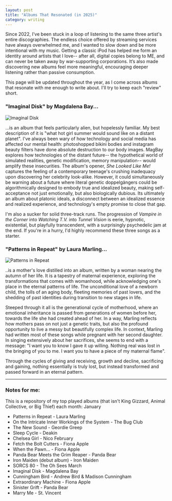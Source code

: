 ```yaml
---
layout: post
title: "Albums That Resonated (in 2025)"
category: writing
---
```

Since 2022, I've been stuck in a loop of listening to the same three artist's entire discographies. The endless choice offered by streaming services have always overwhelmed me, and I wanted to slow down and be more intentional with my music. Getting a classic iPod has helped me form an identity around artists that I love-- after all, digital copies belong to ME, and can never be taken away by war-supporting corporations. It’s also made discovering new albums feel more meaningful, encouraging deeper listening rather than passive consumption.

This page will be updated throughout the year, as I come across albums that resonate with me enough to write about. I'll try to keep each "review" short.

### "Imaginal Disk" by Magdalena Bay...
![Imaginal Disk](https://upload.wikimedia.org/wikipedia/en/4/4b/Magdalena_Bay_-_Imaginal_Disk.png)

...is an album that feels particularly alien, but hopelessly familiar. My best description of it is "what hot girl summer would sound like on a distant planet". I've always been wary of how technology and social media has affected our mental health: photoshopped bikini bodies and instagram beauty filters have done absolute destruction to our body images. MagBay explores how technologies of the distant future-- the hypothetical world of simulated realities, genetic modification, memory manipulation-- would amplify these insecurities. The album's opener, *She Looked Like Me!* captures the feeling of a contemporary teenage's crushing inadequacy upon discovering her celebrity look-alike. However, it could simultaneously be warning about a future where literal genetic doppelgängers could be algorithmically designed to embody true and idealized beauty, making self-acceptance not just emotionally, but also biologically dubious. Its ultimately an album about platonic ideals, a disconnect between an idealized essence and realized experience, and technology's empty promise to close that gap.

I'm also a sucker for solid three-track runs. The progression of *Vampire in the Corner* into *Watching T.V.* into *Tunnel Vision* is eerie, hypnotic, existential, but playfully transcendent, with a surprisingly psychedelic jam at the end. If you're in a hurry, I'd highly recommend these three songs as a starter.

### "Patterns in Repeat" by Laura Marling...
![Patterns in Repeat](https://upload.wikimedia.org/wikipedia/en/4/4d/Patterns_in_Repeat_Laura_Marling_album_cover.jpg)

..is a mother's love distilled into an album, written by a woman nearing the autumn of her life. It is a tapestry of maternal experience, exploring the transformations that comes with womanhood, while acknowledging one's place in the eternal patterns of life. The unconditional love of a newborn child, the tolls of an aging body, fleeting memories of past lovers, and the shedding of past identities during transition to new stages in life.

Steeped through it all is the generational cycle of motherhood, where an emotional inheritance is passed from generations of women before her, towards the life she had created ahead of her. In a way, Marling reflects how mothers pass on not just a genetic traits, but also the profound opportunity to live a messy but beautifully complex life. In context, Marling had written most of these songs while pregnant with her second daughter. In singing extensively about her sacrifices, she seems to end with a message:  "I want you to know I gave it up willing. Nothing real was lost in the bringing of you to me. I want you to have a piece of my maternal flame".

Through the cycles of giving and receiving, growth and decline, sacrificing and gaining, nothing essentially is truly lost, but instead transformed and passed forward in an eternal pattern.

---
### Notes for me:
This is a repository of my top played albums (that isn't King Gizzard, Animal Collective, or Big Thief) each month:
January
- Patterns in Repeat - Laura Marling
- On the Intricate Inner Workings of the System - The Bug Club
- The New Sound - Geordie Greep
- Sleep Cycle - Deakin
- Chelsea Girl - Nico
February
- Fetch the Bolt Cutters - Fiona Apple
- When the Pawn... - Fiona Apple
- Panda Bear Meets the Grim Reaper - Panda Bear
- Iron Maiden (debut album) - Iron Maiden
- SORCS 80 - The Oh Sees
March
- Imaginal Disk - Magdalena Bay
- Cunningham Bird - Andrew Bird & Madison Cunningham
- Extraordinary Machine - Fiona Apple
- Sinister Grift - Panda Bear
- Marry Me - St. Vincent